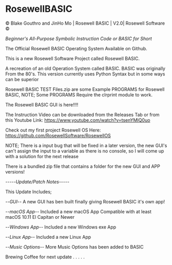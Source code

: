 # RosewellBASIC

© Blake Gouthro and JinHo Mo | Rosewell BASIC | V2.0| Rosewell Software ©

*Beginner's All-Purpose Symbolic Instruction Code or BASIC for Short*

The Official Rosewell BASIC Operating System Available on Github.

This is a new Rosewell Software Project called Rosewell BASIC.

A recreation of an old Operation System called BASIC.
BASIC was originally From the 80's.
This version currently uses Python Syntax but in some ways can be superior

Rosewell BASIC TEST Files.zip are some Example PROGRAMS for Rosewell BASIC, NOTE; Some PROGRAMS Require the clrprint module to work.

The Rosewell BASIC GUI is here!!!!

The Instruction Video can be downloaded from the Releases Tab or from this Youtube Link:
https://www.youtube.com/watch?v=tsenYMIQ0uo

Check out my first project Rosewell OS Here:
https://github.com/RosewellSoftware/RosewellOS

NOTE; There is a input bug that will be fixed in a later version, the new GUI's can't assign the input to a variable as there is no console, so I will come up with a solution for the next release


There is a bundled zip file that contains a folder for the new GUI and APP versions!

-----*Update/Patch Notes*-----

This Update Includes;

--*GUI*-- A new GUI has ben built finally giving Rosewell BASIC it's own app!

--*macOS App*-- Included a new macOS App Compatible with at least macOS 10.11 El Capitan or Newer

--*Windows App*-- Included a new Windows exe App

--*Linux App*-- Included a new Linux App

--*Music Options*-- More Music Options has been added to BASIC

Brewing Coffee for next update . . . . .
